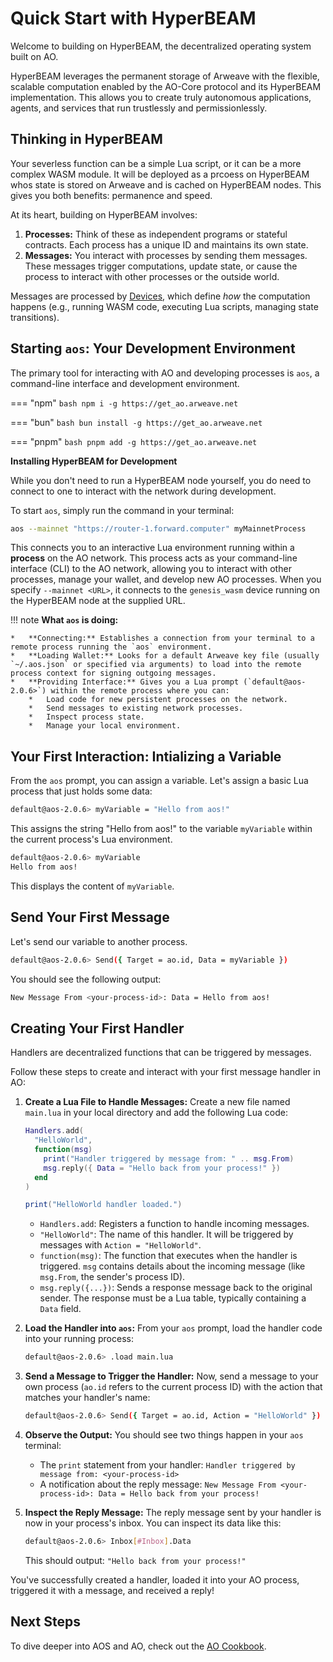 # Quick Start with HyperBEAM

Welcome to building on HyperBEAM, the decentralized operating system built on AO.

HyperBEAM leverages the permanent storage of Arweave with the flexible, scalable computation enabled by the AO-Core protocol and its HyperBEAM implementation. This allows you to create truly autonomous applications, agents, and services that run trustlessly and permissionlessly.

<!-- ## Why build on HyperBEAM?

Current cloud providers offer centralized compute, which means you have to trust them with your data and your money.  HyperBEAM flips the script and gives you severless decentralized compute where you own your data and you pay for only what you need.  -->

## Thinking in HyperBEAM

Your severless function can be a simple Lua script, or it can be a more complex WASM module. It will be deployed as a prcoess on HyperBEAM whos state is stored on Arweave and is cached on HyperBEAM nodes. This gives you both benefits: permanence and speed.
    
At its heart, building on HyperBEAM involves:

1.  **Processes:** Think of these as independent programs or stateful contracts. Each process has a unique ID and maintains its own state.
2.  **Messages:** You interact with processes by sending them messages. These messages trigger computations, update state, or cause the process to interact with other processes or the outside world.

Messages are processed by [Devices](../introduction/ao-devices.md), which define *how* the computation happens (e.g., running WASM code, executing Lua scripts, managing state transitions).

## Starting `aos`: Your Development Environment

The primary tool for interacting with AO and developing processes is `aos`, a command-line interface and development environment.

=== "npm"
    ```bash
    npm i -g https://get_ao.arweave.net
    ```

=== "bun"
    ```bash
    bun install -g https://get_ao.arweave.net
    ```

=== "pnpm"
    ```bash
    pnpm add -g https://get_ao.arweave.net
    ```

**Installing HyperBEAM for Development**

While you don't need to run a HyperBEAM node yourself, you do need to connect to one to interact with the network during development.

To start `aos`, simply run the command in your terminal:

```bash
aos --mainnet "https://router-1.forward.computer" myMainnetProcess
```

This connects you to an interactive Lua environment running within a **process** on the AO network. This process acts as your command-line interface (CLI) to the AO network, allowing you to interact with other processes, manage your wallet, and develop new AO processes. When you specify `--mainnet <URL>`, it connects to the `genesis_wasm` device running on the HyperBEAM node at the supplied URL.

!!! note
    **What `aos` is doing:**

    *   **Connecting:** Establishes a connection from your terminal to a remote process running the `aos` environment.
    *   **Loading Wallet:** Looks for a default Arweave key file (usually `~/.aos.json` or specified via arguments) to load into the remote process context for signing outgoing messages.
    *   **Providing Interface:** Gives you a Lua prompt (`default@aos-2.0.6>`) within the remote process where you can:
        *   Load code for new persistent processes on the network.
        *   Send messages to existing network processes.
        *   Inspect process state.
        *   Manage your local environment.

## Your First Interaction: Intializing a Variable

From the `aos` prompt, you can assign a variable. Let's assign a basic Lua process that just holds some data:

```bash
default@aos-2.0.6> myVariable = "Hello from aos!"
```

This assigns the string "Hello from aos!" to the variable `myVariable` within the current process's Lua environment.

```bash
default@aos-2.0.6> myVariable
Hello from aos!
```

This displays the content of `myVariable`.

## Send Your First Message

Let's send our variable to another process.

```bash
default@aos-2.0.6> Send({ Target = ao.id, Data = myVariable })
```

You should see the following output:

```bash
New Message From <your-process-id>: Data = Hello from aos!
```

## Creating Your First Handler

Handlers are decentralized functions that can be triggered by messages.

Follow these steps to create and interact with your first message handler in AO:

1.  **Create a Lua File to Handle Messages:**
    Create a new file named `main.lua` in your local directory and add the following Lua code:

    ```lua
    Handlers.add(
      "HelloWorld",
      function(msg)
        print("Handler triggered by message from: " .. msg.From)
        msg.reply({ Data = "Hello back from your process!" })
      end
    )

    print("HelloWorld handler loaded.")
    ```

    *   `Handlers.add`: Registers a function to handle incoming messages.
    *   `"HelloWorld"`: The name of this handler. It will be triggered by messages with `Action = "HelloWorld"`.
    *   `function(msg)`: The function that executes when the handler is triggered. `msg` contains details about the incoming message (like `msg.From`, the sender's process ID).
    *   `msg.reply({...})`: Sends a response message back to the original sender. The response must be a Lua table, typically containing a `Data` field.

2.  **Load the Handler into `aos`:**
    From your `aos` prompt, load the handler code into your running process:

    ```bash
    default@aos-2.0.6> .load main.lua
    ```

3.  **Send a Message to Trigger the Handler:**
    Now, send a message to your own process (`ao.id` refers to the current process ID) with the action that matches your handler's name:

    ```bash
    default@aos-2.0.6> Send({ Target = ao.id, Action = "HelloWorld" })
    ```

4.  **Observe the Output:**
    You should see two things happen in your `aos` terminal:
    *   The `print` statement from your handler: `Handler triggered by message from: <your-process-id>`
    *   A notification about the reply message: `New Message From <your-process-id>: Data = Hello back from your process!`

5.  **Inspect the Reply Message:**
    The reply message sent by your handler is now in your process's inbox. You can inspect its data like this:

    ```bash
    default@aos-2.0.6> Inbox[#Inbox].Data
    ```
    This should output: `"Hello back from your process!"`

You've successfully created a handler, loaded it into your AO process, triggered it with a message, and received a reply!

## Next Steps

To dive deeper into AOS and AO, check out the [AO Cookbook](https://cookbook_ao.arweave.net/).